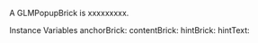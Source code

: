 A GLMPopupBrick is xxxxxxxxx.Instance Variables	anchorBrick:		<Object>	contentBrick:		<Object>	hintBrick:		<Object>	hintText:		<Object>	titleBrick:		<Object>	titleText:		<Object>	triggerBrick:		<Object>anchorBrick	- xxxxxcontentBrick	- xxxxxhintBrick	- xxxxxhintText	- xxxxxtitleBrick	- xxxxxtitleText	- xxxxxtriggerBrick	- xxxxx